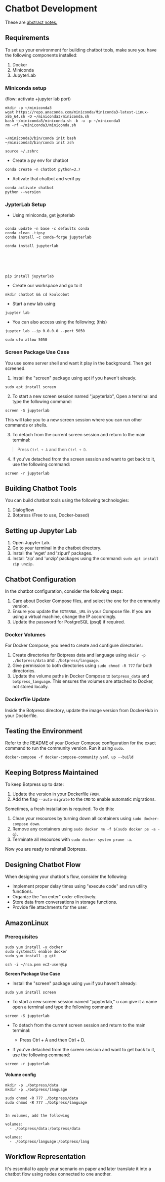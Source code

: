 # Chatbot Development 


These are [abstract notes.](assets/notes/1kouloo-req.txt)

## Requirements

To set up your environment for building chatbot tools, make sure you have the following components installed:

1. Docker
2. Miniconda
3. JupyterLab


### Miniconda setup

(flow: activate +jupyter lab port)

```
mkdir -p ~/miniconda3
wget https://repo.anaconda.com/miniconda/Miniconda3-latest-Linux-x86_64.sh -O ~/miniconda3/miniconda.sh
bash ~/miniconda3/miniconda.sh -b -u -p ~/miniconda3
rm -rf ~/miniconda3/miniconda.sh


~/miniconda3/bin/conda init bash
~/miniconda3/bin/conda init zsh

source ~/.zshrc  
```

- Create a py env for chatbot
```
conda create -n chatbot python=3.7
```

- Activate that chatbot and verif py
```
conda activate chatbot
python --version
```

### JypterLab Setup


- Using miniconda, get jypterlab
```

conda update -n base -c defaults conda
conda clean -tipsy
conda install -c conda-forge jupyterlab

conda install jupyterlab 






pip install jupyterlab
```

- Create our workspace and go to it
```
mkdir chatbot && cd kouloobot
```

- Start a new lab using

```
jupyter lab
```

- You can also access using the following; (this)
```
jupyter lab --ip 0.0.0.0 --port 5050

sudo ufw allow 5050
```


### Screen Package Use Case

You use some server shell and want it play in the background. Then get screened.


1. Install the "screen" package using apt if you haven't already.
```
sudo apt install screen
```


2. To start a new screen session named "jupyterlab", Open a terminal and type the following command:
```
screen -S jupyterlab
```

This will take you to a new screen session where you can run other commands or shells.


3. To detach from the current screen session and return to the main terminal:

> Press `Ctrl + A` and then `Ctrl + D`.

4. If you've detached from the screen session and want to get back to it, use the following command:

```
screen -r jupyterlab
```

## Building Chatbot Tools

You can build chatbot tools using the following technologies:

1. Dialogflow
2. Botpress (Free to use, Docker-based)

## Setting up Jupyter Lab

1. Open Jupyter Lab.
2. Go to your terminal in the chatbot directory.
3. Install the 'wget' and 'zipurl' packages.
4. Install 'zip' and 'unzip' packages using the command: `sudo apt install zip unzip`.

## Chatbot Configuration

In the chatbot configuration, consider the following steps:

1. Care about Docker Compose files, and select the one for the community version.
2. Ensure you update the `EXTERNAL_URL` in your Compose file. If you are using a virtual machine, change the IP accordingly.
3. Update the password for PostgreSQL (psql) if required.

### Docker Volumes

For Docker Compose, you need to create and configure directories:

1. Create directories for Botpress data and language using `mkdir -p ./botpress/data` and `./botpress/language`.
2. Give permission to both directories using `sudo chmod -R 777` for both directories.
3. Update the volume paths in Docker Compose to `botpress_data` and `botpress_language`. This ensures the volumes are attached to Docker, not stored locally.

### Dockerfile Update

Inside the Botpress directory, update the image version from DockerHub in your Dockerfile.

## Testing the Environment

Refer to the README of your Docker Compose configuration for the exact command to run the community version. Run it using `sudo`.

```
docker-compose -f docker-compose-community.yaml up --build
```

## Keeping Botpress Maintained

To keep Botpress up to date:

1. Update the version in your Dockerfile `FROM`.
2. Add the flag `--auto-migrate` to the `CMD` to enable automatic migrations.

Sometimes, a fresh installation is required. To do this:

1. Clean your resources by turning down all containers using `sudo docker-compose down`.
2. Remove any containers using `sudo docker rm -f $(sudo docker ps -a -q)`.
3. Terminate all resources with `sudo docker system prune -a`.

Now you are ready to reinstall Botpress.

## Designing Chatbot Flow

When designing your chatbot's flow, consider the following:

- Implement proper delay times using "execute code" and run utility functions.
- Organize the "on enter" order effectively.
- Store data from conversations in storage functions.
- Provide file attachments for the user.

## AmazonLinux

### Prerequisites
```
sudo yum install -y docker
sudo systemctl enable docker
sudo yum install -y git

ssh -i ~/rsa.pem ec2-user@ip

```

**Screen Package Use Case**

- Install the "screen" package using `yum` if you haven't already:
```
sudo yum install screen
```

- To start a new screen session named "jupyterlab," u can give it a name open a terminal and type the following command:
```
screen -S jupyterlab
```


- To detach from the current screen session and return to the main terminal:
  - Press Ctrl + A and then Ctrl + D.

- If you've detached from the screen session and want to get back to it, use the following command:
```
screen -r jupyterlab
```

#### Volume config


```
mkdir -p ./botpress/data
mkdir -p ./botpress/language

sudo chmod -R 777 ./botpress/data
sudo chmod -R 777 ./botpress/language


In volumes, add the following

volumes:
  - ./botpress/data:/botpress/data

volumes:
  - ./botpress/language:/botpress/lang
```
## Workflow Representation

It's essential to apply your scenario on paper and later translate it into a chatbot flow using nodes connected to one another.
